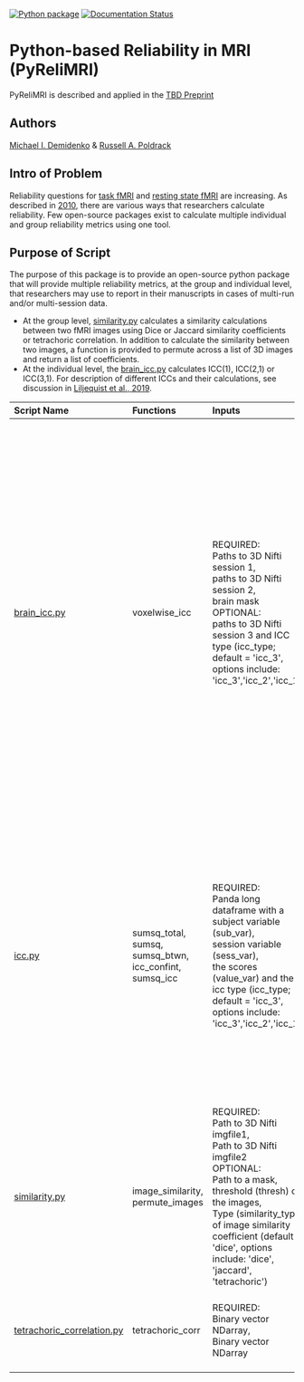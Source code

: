 [![Python package](https://github.com/demidenm/PyReliMRI/actions/workflows/python-package-conda.yml/badge.svg)](https://github.com/demidenm/PyReliMRI/actions/workflows/python-package-conda.yml) 
[![Documentation Status](https://readthedocs.org/projects/pyrelimri/badge/?version=latest&style=plastic)](https://pyrelimri.readthedocs.io/en/latest/?badge=latest&style=plastic)


# Python-based Reliability in MRI (PyReliMRI)

PyReliMRI is described and applied in the [TBD Preprint](https://www.doi.org)

## Authors

[Michael I. Demidenko](https://orcid.org/0000-0001-9270-0124) & [Russell A. Poldrack](https://orcid.org/0000-0001-6755-0259)

## Intro of Problem

Reliability questions for [task fMRI](https://https://www.doi.org/10.1177/0956797620916786) and [resting state fMRI](https://www.doi.org/10.1016/j.neuroimage.2019.116157) are increasing. As described in [2010](https://www.doi.org/10.1111/j.1749-6632.2010.05446.x), there are various ways that researchers calculate reliability. Few open-source packages exist to calculate multiple individual and group reliability metrics using one tool.

## Purpose of Script

The purpose of this package is to provide an open-source python package that will provide multiple reliability metrics, at the group and individual level, that researchers may use to report in their manuscripts in cases of multi-run and/or multi-session data.
 - At the group level, [similarity.py](/imgreliability/similarity.py) calculates a similarity calculations between two fMRI images using Dice or Jaccard similarity coefficients or tetrachoric correlation. In addition to calculate the similarity between two images, a function is provided to permute across a list of 3D images and return a list of coefficients.
 - At the individual level, the [brain_icc.py](/imgreliability/brain_icc.py) calculates ICC(1), ICC(2,1) or ICC(3,1). For description of different ICCs and their calculations, see discussion in [Liljequist et al., 2019](https://www.doi.org/10.1371/journal.pone.0219854).


| **Script Name** | **Functions** | **Inputs**                                                                                                                                                                                                                                                                 | **Purpose**                                                                                                                                                                                                                                                                                                       |
| :-------------- | :----------- |:---------------------------------------------------------------------------------------------------------------------------------------------------------------------------------------------------------------------------------------------------------------------------|:------------------------------------------------------------------------------------------------------------------------------------------------------------------------------------------------------------------------------------------------------------------------------------------------------------------|
| [brain_icc.py](/imgreliability/brain_icc.py) | voxelwise_icc | REQUIRED:<br>Paths to 3D Nifti session 1,<br>paths to 3D Nifti session 2,<br>brain mask<br>OPTIONAL:<br>paths to 3D Nifti session 3 and ICC type (icc_type; default = 'icc_3', options include: 'icc_3','icc_2','icc_1')                                                   | Calculate the intraclass correlation (e.g., ICC(1), ICC(2,1), or ICC(3,1) for 3D volumes across 1+ sessions, returning five 3D volumes reflecting the ICC estimate, the 95% lowerbound for ICC estimate, 95% upperbound for ICC estimate, mean squared error between subjects, mean squared error within subjects |
| [icc.py](/imgreliability/icc.py) | sumsq_total,<br>sumsq,<br>sumsq_btwn,<br>icc_confint,<br>sumsq_icc | REQUIRED:<br>Panda long dataframe with a subject variable (sub_var),<br>session variable (sess_var),<br>the scores (value_var) and the icc type (icc_type; default = 'icc_3', options include: 'icc_3','icc_2','icc_1')                                                    | Calculates sum of squares total, error, within and between to return an ICC estimate (e.g., ICC(1), ICC(2,1), or ICC(3,1), 95% lowerbound and 95% upperbound for ICC, mean between subject variance and mean within-subject variance                                                                                                                  |
| [similarity.py](/imgreliability/similarity.py) | image_similarity,<br>permute_images | REQUIRED:<br>Path to 3D Nifti imgfile1,<br>Path to 3D Nifti imgfile2 <br>OPTIONAL:<br>Path to a mask,<br>threshold (thresh) on the images,<br>Type (similarity_type) of image similarity coefficient (default = 'dice', options include: 'dice', 'jaccard', 'tetrachoric') | Calculate the similarity between two images. Permute multiple images to calculate similarity coefficient between all possible image pairs.                                                                                                                                                                        |
| [tetrachoric_correlation.py](/imgreliability/tetrachoric_correlation.py) | tetrachoric_corr | REQUIRED:<br>Binary vector NDarray,<br>Binary vector NDarray                                                                                                                                                                                                               | Calculate the tetrachoric correlation between two binary vectors.                                                                                                                                                                                                                                                 |
